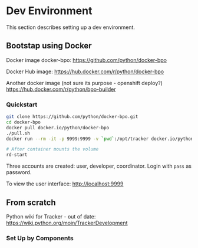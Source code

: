 # Dev Environment

This section describes setting up a dev environment.

## Bootstap using Docker

Docker image docker-bpo: <https://github.com/python/docker-bpo>

Docker Hub image: <https://hub.docker.com/r/python/docker-bpo>

Another docker image (not sure its purpose - openshift deploy?) <https://hub.docker.com/r/python/bpo-builder>

### Quickstart

```bash
git clone https://github.com/python/docker-bpo.git
cd docker-bpo
docker pull docker.io/python/docker-bpo
./pull.sh
docker run --rm -it -p 9999:9999 -v `pwd`:/opt/tracker docker.io/python/docker-bpo

# After container mounts the volume
rd-start
```

Three accounts are created: user, developer, coordinator. Login with `pass` as
password.

To view the user interface: <http://localhost:9999>

## From scratch

Python wiki for Tracker - out of date: <https://wiki.python.org/moin/TrackerDevelopment>



### Set Up by Components
